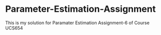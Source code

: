 # Parameter-Estimation-Assignment
This is my solution for Paramater Estimation Assignment-6 of Course UCS654
